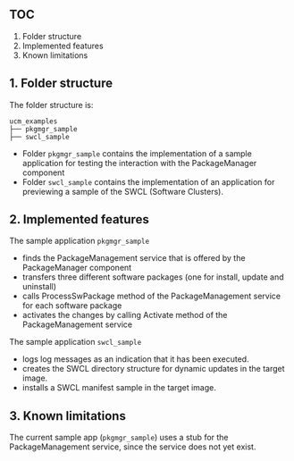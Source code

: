 ## TOC
1. Folder structure
2. Implemented features
3. Known limitations


## 1. Folder structure

The folder structure is:

    ucm_examples
    ├── pkgmgr_sample
    ├── swcl_sample


* Folder `pkgmgr_sample` contains the implementation of a sample application for testing the interaction with the PackageManager component
* Folder `swcl_sample` contains the implementation of an application for previewing a sample of the SWCL (Software Clusters).

## 2. Implemented features

The sample application `pkgmgr_sample`
* finds the PackageManagement service that is offered by the PackageManager component
* transfers three different software packages (one for install, update and uninstall)
* calls ProcessSwPackage method of the PackageManagement service for each software package
* activates the changes by calling Activate method of the PackageManagement service

The sample application `swcl_sample`
* logs log messages as an indication that it has been executed.
* creates the SWCL directory structure for dynamic updates in the target image.
* installs a SWCL manifest sample in the target image.


## 3. Known limitations

The current sample app (`pkgmgr_sample`) uses a stub for the PackageManagement service, since the service does not yet exist.
